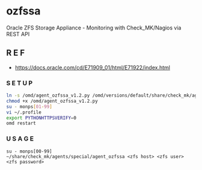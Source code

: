 # ozfssa
Oracle ZFS Storage Appliance - Monitoring with Check_MK/Nagios via REST API

## R E F
  - https://docs.oracle.com/cd/E71909_01/html/E71922/index.html

### S E T U P
```bash
ln -s /omd/agent_ozfssa_v1.2.py /omd/versions/default/share/check_mk/agents/special/agent_ozfssa
chmod +x /omd/agent_ozfssa_v1.2.py
su - monps[01-99]
vi ~/.profile
export PYTHONHTTPSVERIFY=0
omd restart
```

### U S A G E
```
su - monps[00-99]
~/share/check_mk/agents/special/agent_ozfssa <zfs host> <zfs user> <zfs password>
```
